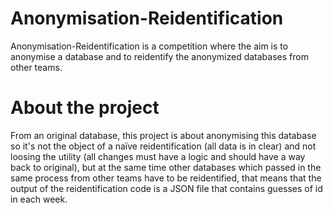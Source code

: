 # Anonymisation-Reidentification
Anonymisation-Reidentification is a competition where the aim is to anonymise a database and to reidentify the anonymized databases from other teams.

# About the project
From an original database, this project is about anonymising this database so it's not the object of a naïve reidentification (all data is in clear) and not loosing the utility (all changes must have a logic and should have a way back to original), but at the same time other databases which passed in the same process from other teams have to be reidentified, that means that the output of the reidentification code is a JSON file that contains guesses of id in each week.
